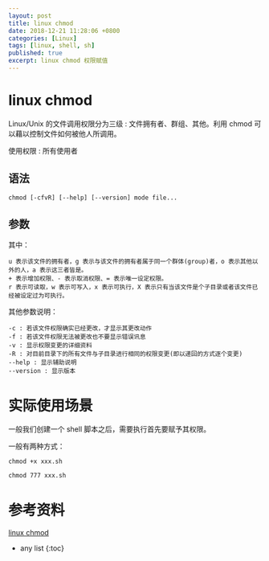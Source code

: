 ```yaml
---
layout: post
title: linux chmod
date: 2018-12-21 11:28:06 +0800
categories: [Linux]
tags: [linux, shell, sh]
published: true
excerpt: linux chmod 权限赋值
---
```


# linux chmod

Linux/Unix 的文件调用权限分为三级 : 文件拥有者、群组、其他。利用 chmod 可以藉以控制文件如何被他人所调用。

使用权限 : 所有使用者

## 语法

```
chmod [-cfvR] [--help] [--version] mode file...
```

## 参数

其中：

```
u 表示该文件的拥有者，g 表示与该文件的拥有者属于同一个群体(group)者，o 表示其他以外的人，a 表示这三者皆是。
+ 表示增加权限、- 表示取消权限、= 表示唯一设定权限。
r 表示可读取，w 表示可写入，x 表示可执行，X 表示只有当该文件是个子目录或者该文件已经被设定过为可执行。
```

其他参数说明：

```
-c : 若该文件权限确实已经更改，才显示其更改动作
-f : 若该文件权限无法被更改也不要显示错误讯息
-v : 显示权限变更的详细资料
-R : 对目前目录下的所有文件与子目录进行相同的权限变更(即以递回的方式逐个变更)
--help : 显示辅助说明
--version : 显示版本
```

# 实际使用场景

一般我们创建一个 shell 脚本之后，需要执行首先要赋予其权限。

一般有两种方式：

```
chmod +x xxx.sh
``` 

```
chmod 777 xxx.sh
```

# 参考资料

[linux chmod](http://www.runoob.com/linux/linux-comm-chmod.html)

* any list
{:toc}